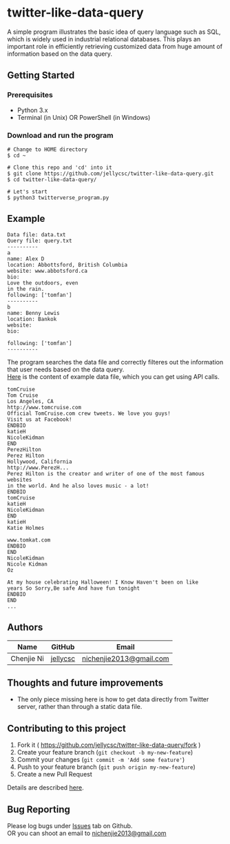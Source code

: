 # twitter-like-data-query
A simple program illustrates the basic idea of query language such as SQL, which is widely used in industrial relational databases. This plays an important role in efficiently retrieving customized data from huge amount of information based on the data query.

## Getting Started

### Prerequisites

* Python 3.x
* Terminal (in Unix) OR PowerShell (in Windows)

### Download and run the program
```
# Change to HOME directory
$ cd ~

# Clone this repo and 'cd' into it
$ git clone https://github.com/jellycsc/twitter-like-data-query.git
$ cd twitter-like-data-query/

# Let's start
$ python3 twitterverse_program.py
```

## Example
```
Data file: data.txt
Query file: query.txt
----------
a
name: Alex D
location: Abbottsford, British Columbia
website: www.abbotsford.ca
bio:
Love the outdoors, even
in the rain.
following: ['tomfan']
----------
b
name: Benny Lewis
location: Bankok
website:
bio:

following: ['tomfan']
----------
```
The program searches the data file and correctly filteres out the information that user needs based on the data query.  
[Here](data.txt) is the content of example data file, which you can get using API calls.
```
tomCruise
Tom Cruise
Los Angeles, CA
http://www.tomcruise.com
Official TomCruise.com crew tweets. We love you guys!
Visit us at Facebook!
ENDBIO
katieH
NicoleKidman
END
PerezHilton
Perez Hilton
Hollywood, California
http://www.PerezH...
Perez Hilton is the creator and writer of one of the most famous websites
in the world. And he also loves music - a lot!
ENDBIO
tomCruise
katieH
NicoleKidman
END
katieH
Katie Holmes

www.tomkat.com
ENDBIO
END
NicoleKidman
Nicole Kidman
Oz

At my house celebrating Halloween! I Know Haven't been on like
years So Sorry,Be safe And have fun tonight
ENDBIO
END
...
```

## Authors

| Name             | GitHub                                     | Email
| ---------------- | ------------------------------------------ | -------------------------
| Chenjie Ni       | [jellycsc](https://github.com/jellycsc)    | nichenjie2013@gmail.com

## Thoughts and future improvements

* The only piece missing here is how to get data directly from Twitter server, rather than through a static data file.

## Contributing to this project

1. Fork it ( https://github.com/jellycsc/twitter-like-data-query/fork )
2. Create your feature branch (`git checkout -b my-new-feature`)
3. Commit your changes (`git commit -m 'Add some feature'`)
4. Push to your feature branch (`git push origin my-new-feature`)
5. Create a new Pull Request

Details are described [here](https://git-scm.com/book/en/v2/GitHub-Contributing-to-a-Project).

## Bug Reporting
Please log bugs under [Issues](https://github.com/jellycsc/twitter-like-data-query/issues) tab on Github.  
OR you can shoot an email to <nichenjie2013@gmail.com>
